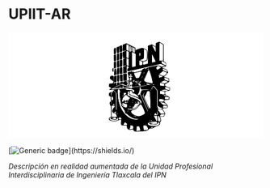 # UPIIT-AR

![](/00.-Sources/Ipn.svg)

[![Generic badge](https://img.shields.io/badge/Made%20with-C#-rgb(1,143,204).svg)](https://shields.io/)

_Descripción en realidad aumentada de la Unidad Profesional Interdisciplinaria de Ingeniería Tlaxcala del IPN_